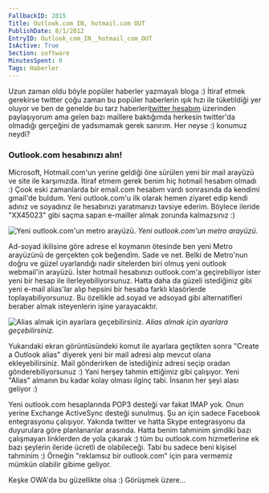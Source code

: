 ```yaml
---
FallbackID: 2815
Title: Outlook.com IN, hotmail.com OUT
PublishDate: 8/1/2012
EntryID: Outlook_com_IN__hotmail_com_OUT
IsActive: True
Section: software
MinutesSpent: 0
Tags: Haberler
---
```

Uzun zaman oldu böyle popüler haberler yazmayalı bloga :) İtiraf etmek
gerekirse twitter çoğu zaman bu popüler haberlerin ışık hızı ile
tüketildiği yer oluyor ve ben de genelde bu tarz haberleri[twitter
hesabım](http://www.twitter.com/daronyondem) üzerinden paylaşıyorum ama
gelen bazı maillere baktığımda herkesin twitter'da olmadığı gerçeğini de
yadsımamak gerek sanırım. Her neyse :) konumuz neydi?

### Outlook.com hesabınızı alın!

Microsoft, Hotmail.com'un yerine geldiği öne sürülen yeni bir mail
arayüzü ve site ile karşımızda. İtiraf etmem gerek benim hiç hotmail
hesabım olmadı :) Çook eski zamanlarda bir email.com hesabım vardı
sonrasında da kendimi gmail'de buldum. Yeni outlook.com'u ilk olarak
hemen ziyaret edip kendi adınız ve soyadınız ile hesabınızı yaratmanızı
tavsiye ederim. Böylece ileride "XX45023" gibi saçma sapan e-mailler
almak zorunda kalmazsınız :)

![Yeni outlook.com'un metro
arayüzü.](http://cdn.daron.yondem.com/assets/2815/outlook2.png)
*Yeni outlook.com'un metro arayüzü.*

Ad-soyad ikilisine göre adrese el koymanın ötesinde ben yeni Metro
arayüzünü de gerçekten çok beğendim. Sade ve net. Belki de Metro'nun
doğru ve güzel uyarlandığı nadir sitelerden biri olmuş yeni outlook
webmail'in arayüzü. İster hotmail hesabınızı outlook.com'a geçirebiliyor
ister yeni bir hesap ile ilerleyebiliyorsunuz. Hatta daha da güzeli
istediğiniz gibi yeni e-mail alias'lar alıp hepsini bir hesaba farklı
klasörlerde toplayabiliyorsunuz. Bu özellikle ad.soyad ve adsoyad gibi
alternatifleri beraber almak isteyenlerin işine yarayacaktır.

![Alias almak için ayarlara
geçebilirsiniz.](http://cdn.daron.yondem.com/assets/2815/outlook1.png)
*Alias almak için ayarlara geçebilirsiniz.*

Yukarıdaki ekran görüntüsündeki komut ile ayarlara geçtikten sonra
"Create a Outlook alias" diyerek yeni bir mail adresi alıp mevcut olana
ekleyebilirsiniz. Mail gönderirken de istediğiniz adresi seçip oradan
gönderebiliyorsunuz :) Yani herşey tahmin ettiğimiz gibi çalışıyor. Yeni
"Alias" almanın bu kadar kolay olması ilginç tabi. İnsanın her şeyi
alası geliyor :)

Yeni outlook.com hesaplarında POP3 desteği var fakat IMAP yok. Onun
yerine Exchange ActiveSync desteği sunulmuş. Şu an için sadece Facebook
entegrasyonu çalışıyor. Yakında twitter ve hatta Skype entegrasyonu da
duyurulara göre planlananlar arasında. Hatta benim tahminim şimdiki bazı
çalışmayan linklerden de yola çıkarak :) tüm bu outlook.com hizmetlerine
ek bazı şeylerin ileride ücretli de olabileceği. Tabi bu sadece beni
kişisel tahminim :) Örneğin "reklamsız bir outlook.com" için para
vermemiz mümkün olabilir gibime geliyor.

Keşke OWA'da bu güzellikte olsa :) Görüşmek üzere...


